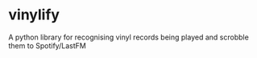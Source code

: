 # vinylify
A python library for recognising vinyl records being played and scrobble them to Spotify/LastFM
